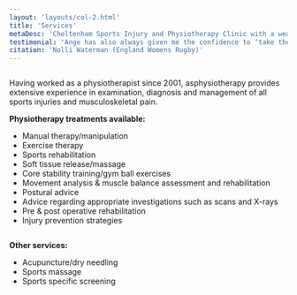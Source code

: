 ```yaml
---
layout: 'layouts/col-2.html'
title: 'Services'
metaDesc: 'Cheltenham Sports Injury and Physiotherapy Clinic with a wealth of experience, and fully equipped rehabilitation gym'
testimonial: 'Ange has also always given me the confidence to ‘take the next steps’ with my rehab, and overcome the mental challenge you face when returning to sport.'
citation: 'Nolli Waterman (England Womens Rugby)'
---
```

<div class="column content flow__sm">

Having worked as a physiotherapist since 2001, asphysiotherapy provides extensive experience in examination, diagnosis and management of all sports injuries and musculoskeletal pain.

**Physiotherapy treatments available:**

- Manual therapy/manipulation
- Exercise therapy
- Sports rehabilitation
- Soft tissue release/massage
- Core stability training/gym ball exercises
- Movement analysis & muscle balance assessment and rehabilitation
- Postural advice
- Advice regarding appropriate investigations such as scans and X-rays
- Pre & post operative rehabilitation
- ​Injury prevention strategies

</div>
<div class="column content flow__sm">

**Other services:**

- Acupuncture/dry needling
- Sports massage
- Sports specific screening​

</div>
